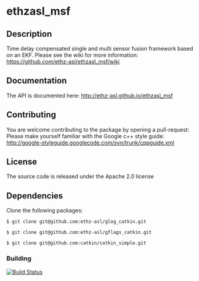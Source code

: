 ethzasl_msf
=====================

## Description
Time delay compensated single and multi sensor fusion framework based on an EKF.
Please see the wiki for more information: https://github.com/ethz-asl/ethzasl_msf/wiki

## Documentation
The API is documented here: http://ethz-asl.github.io/ethzasl_msf

## Contributing
You are welcome contributing to the package by opening a pull-request:
Please make yourself familiar with the Google c++ style guide: 
http://google-styleguide.googlecode.com/svn/trunk/cppguide.xml

## License
The source code is released under the Apache 2.0 license

## Dependencies
Clone the following packages:

```
$ git clone git@github.com:ethz-asl/glog_catkin.git
```

```
$ git clone git@github.com:ethz-asl/gflags_catkin.git
```

```
$ git clone git@github.com:catkin/catkin_simple.git
```

### Building

[![Build Status](https://ci.leggedrobotics.com/buildStatus/icon?job=github_leggedrobotics/ethzasl_msf/master)](https://ci.leggedrobotics.com/job/github_leggedrobotics/job/ethzasl_msf/job/master/)